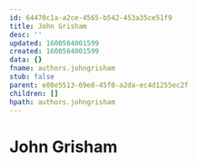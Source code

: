 ```yaml
---
id: 64470c1a-a2ce-4565-b542-453a35ce51f9
title: John Grisham
desc: ''
updated: 1600504001599
created: 1600504001599
data: {}
fname: authors.johngrisham
stub: false
parent: e08e5513-69e8-45f0-a2da-ec4d1255ec2f
children: []
hpath: authors.johngrisham
---
```

# John Grisham
